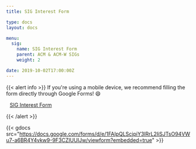 ```yaml
---
title: SIG Interest Form

type: docs
layout: docs

menu:
  sig:
    name: SIG Interest Form
    parent: ACM & ACM-W SIGs
    weight: 2

date: 2019-10-02T17:00:00Z
---
```


{{< alert info >}}
If you're using a mobile device, we recommend filling the form directly through Google Forms! :smile:

<a class="btn btn-light btn-lg" href="https://forms.gle/DBYNV2fndtzTz7Fx8" role="button">
<i class="fas fa-file-alt" style="padding-right: 10px;"></i>  SIG Interest Form</a>

{{< /alert >}}

{{< gdocs src="https://docs.google.com/forms/d/e/1FAIpQLScjpiY3lRrL2IiSJTsO94VWu7-a6BR4Y4vkw9-9F3CZIUUIJw/viewform?embedded=true" >}}
